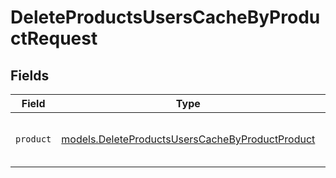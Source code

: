 # DeleteProductsUsersCacheByProductRequest


## Fields

| Field                                                                                                    | Type                                                                                                     | Required                                                                                                 | Description                                                                                              |
| -------------------------------------------------------------------------------------------------------- | -------------------------------------------------------------------------------------------------------- | -------------------------------------------------------------------------------------------------------- | -------------------------------------------------------------------------------------------------------- |
| `product`                                                                                                | [models.DeleteProductsUsersCacheByProductProduct](../models/deleteproductsuserscachebyproductproduct.md) | :heavy_check_mark:                                                                                       | product by which to filter members                                                                       |